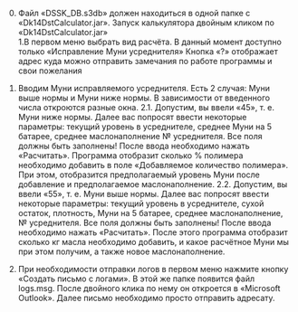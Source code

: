 0. Файл «DSSK_DB.s3db» должен находиться в одной папке с «Dk14DstCalculator.jar». Запуск калькулятора двойным кликом по «Dk14DstCalculator.jar»   
1.В первом меню выбрать вид расчёта. В данный момент доступно только «Исправление Муни усреднителя»
Кнопка «?» отображает адрес куда можно отправить замечания по работе программы и свои пожелания
2. Вводим Муни исправляемого усреднителя. Есть 2 случая: Муни выше нормы и Муни ниже нормы. В зависимости от введенного числа откроются разные окна.
	2.1. Допустим, вы ввели «45», т. е. Муни ниже нормы. Далее вас попросят ввести некоторые параметры: текущий уровень в усреднителе, среднее Муни на 5 батарее, среднее маслонаполнение № усреднителя. Все поля должны быть заполнены! После ввода необходимо нажать «Расчитать». Программа отобразит сколько % полимера необходимо добавить в поле «Добавляемое количество полимера». При этом, отобразится предполагаемый уровень Муни после добавление и предполагаемое маслонаполнение.
	2.2. Допустим, вы ввели «55», т. е. Муни выше нормы.  Далее вас попросят ввести некоторые параметры: текущий уровень в усреднителе, сухой остаток, плотность, Муни на 5 батарее, среднее маслонаполнение, № усреднителя. Все поля должны быть заполнены! После ввода необходимо нажать «Расчитать». После этого программа отобразит сколько кг масла необходимо добавить, и какое расчётное Муни мы при этом получим, а также новое маслонаполнение.

3. При необходимости отправки логов в первом меню нажмите кнопку «Создать письмо с логами». В этой же папке появится файл logs.msg. После двойного клика по нему он откроется в «Microsoft Outlook». Далее письмо необходимо просто отправить адресату.
